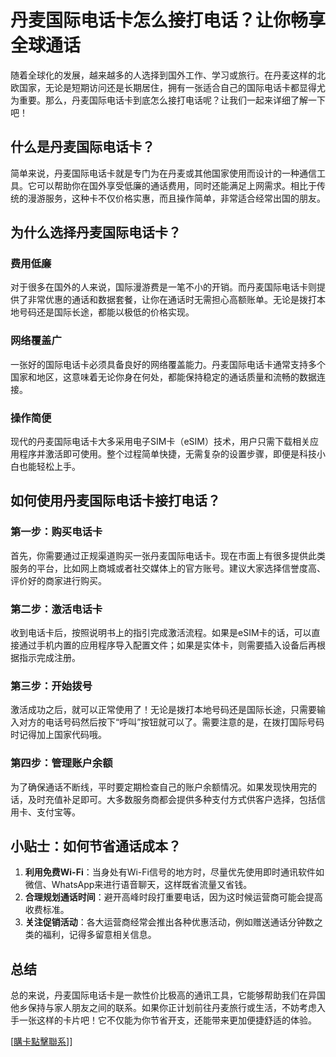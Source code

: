 # 丹麦国际电话卡怎么接打电话？让你畅享全球通话

随着全球化的发展，越来越多的人选择到国外工作、学习或旅行。在丹麦这样的北欧国家，无论是短期访问还是长期居住，拥有一张适合自己的国际电话卡都显得尤为重要。那么，丹麦国际电话卡到底怎么接打电话呢？让我们一起来详细了解一下吧！

## 什么是丹麦国际电话卡？

简单来说，丹麦国际电话卡就是专门为在丹麦或其他国家使用而设计的一种通信工具。它可以帮助你在国外享受低廉的通话费用，同时还能满足上网需求。相比于传统的漫游服务，这种卡不仅价格实惠，而且操作简单，非常适合经常出国的朋友。

## 为什么选择丹麦国际电话卡？

### 费用低廉
对于很多在国外的人来说，国际漫游费是一笔不小的开销。而丹麦国际电话卡则提供了非常优惠的通话和数据套餐，让你在通话时无需担心高额账单。无论是拨打本地号码还是国际长途，都能以极低的价格实现。

### 网络覆盖广
一张好的国际电话卡必须具备良好的网络覆盖能力。丹麦国际电话卡通常支持多个国家和地区，这意味着无论你身在何处，都能保持稳定的通话质量和流畅的数据连接。

### 操作简便
现代的丹麦国际电话卡大多采用电子SIM卡（eSIM）技术，用户只需下载相关应用程序并激活即可使用。整个过程简单快捷，无需复杂的设置步骤，即便是科技小白也能轻松上手。

## 如何使用丹麦国际电话卡接打电话？

### 第一步：购买电话卡
首先，你需要通过正规渠道购买一张丹麦国际电话卡。现在市面上有很多提供此类服务的平台，比如网上商城或者社交媒体上的官方账号。建议大家选择信誉度高、评价好的商家进行购买。

### 第二步：激活电话卡
收到电话卡后，按照说明书上的指引完成激活流程。如果是eSIM卡的话，可以直接通过手机内置的应用程序导入配置文件；如果是实体卡，则需要插入设备后再根据指示完成注册。

### 第三步：开始拨号
激活成功之后，就可以正常使用了！无论是拨打本地号码还是国际长途，只需要输入对方的电话号码然后按下“呼叫”按钮就可以了。需要注意的是，在拨打国际号码时记得加上国家代码哦。

### 第四步：管理账户余额
为了确保通话不断线，平时要定期检查自己的账户余额情况。如果发现快用完的话，及时充值补足即可。大多数服务商都会提供多种支付方式供客户选择，包括信用卡、支付宝等。

## 小贴士：如何节省通话成本？

1. **利用免费Wi-Fi**：当身处有Wi-Fi信号的地方时，尽量优先使用即时通讯软件如微信、WhatsApp来进行语音聊天，这样既省流量又省钱。
2. **合理规划通话时间**：避开高峰时段打重要电话，因为这时候运营商可能会提高收费标准。
3. **关注促销活动**：各大运营商经常会推出各种优惠活动，例如赠送通话分钟数之类的福利，记得多留意相关信息。

## 总结

总的来说，丹麦国际电话卡是一款性价比极高的通讯工具，它能够帮助我们在异国他乡保持与家人朋友之间的联系。如果你正计划前往丹麦旅行或生活，不妨考虑入手一张这样的卡片吧！它不仅能为你节省开支，还能带来更加便捷舒适的体验。

[[購卡點擊聯系](https://t.me/s/esim1088)]]